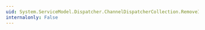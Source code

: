 ```yaml
---
uid: System.ServiceModel.Dispatcher.ChannelDispatcherCollection.RemoveItem(System.Int32)
internalonly: False
---
```

